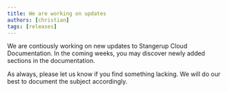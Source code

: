 ```yaml
---
title: We are working on updates
authors: [christian]
tags: [releases]
---
```


We are contiously working on new updates to Stangerup Cloud Documentation. In the coming weeks, you may discover newly added sections in the documentation.

As always, please let us know if you find something lacking. We will do our best to document the subject accordingly.

